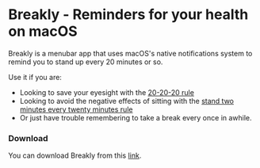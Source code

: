 # Breakly - Reminders for your health on macOS

Breakly is a menubar app that  uses macOS's native notifications system to remind you to stand up every 20 minutes or so. 

Use it if you are:
- Looking to save your eyesight with the [20-20-20 rule](http://www.labnol.org/software/computer-eye-exercise/14069/)
- Looking to avoid the negative effects of sitting with the [stand two minutes every twenty minutes rule](http://www.npr.org/2012/05/09/152336802/stand-up-walk-around-even-just-for-20-minutes)
- Or just have trouble remembering to take a break every once in awhile.

### Download

You can download Breakly from this [link](https://github.com/drew-y/breakly/releases/tag/v1.0).
